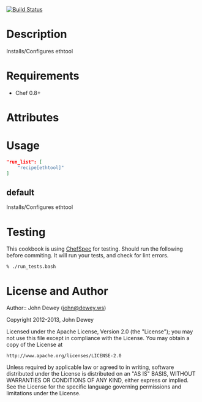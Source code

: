 [![Build Status](https://travis-ci.org/retr0h/cookbook-ethtool.png?branch=master)](https://travis-ci.org/retr0h/cookbook-ethtool)

Description
===========

Installs/Configures ethtool

Requirements
============

* Chef 0.8+

Attributes
==========

Usage
=====

```json
"run_list": [
    "recipe[ethtool]"
]
```

default
----

Installs/Configures ethtool

Testing
=====

This cookbook is using [ChefSpec](https://github.com/acrmp/chefspec) for
testing. Should run the following before commiting. It will run your tests,
and check for lint errors.

    % ./run_tests.bash

License and Author
==================

Author:: John Dewey (<john@dewey.ws>)

Copyright 2012-2013, John Dewey

Licensed under the Apache License, Version 2.0 (the "License");
you may not use this file except in compliance with the License.
You may obtain a copy of the License at

    http://www.apache.org/licenses/LICENSE-2.0

Unless required by applicable law or agreed to in writing, software
distributed under the License is distributed on an "AS IS" BASIS,
WITHOUT WARRANTIES OR CONDITIONS OF ANY KIND, either express or implied.
See the License for the specific language governing permissions and
limitations under the License.
